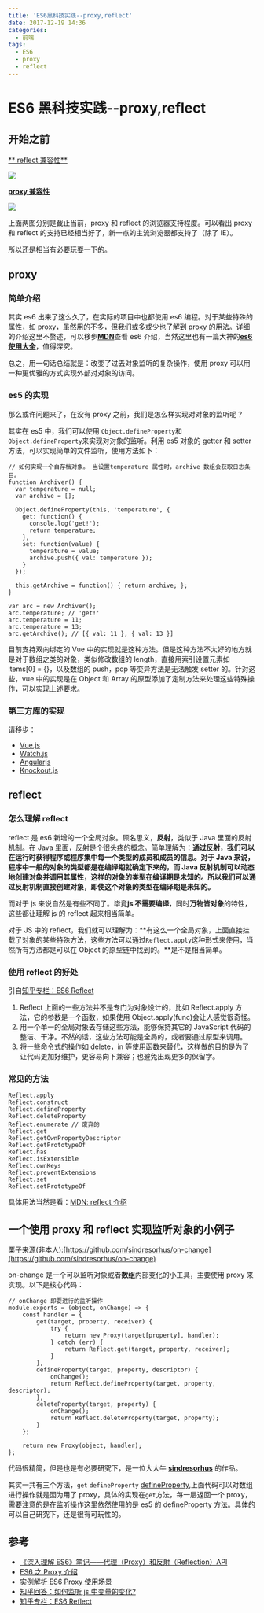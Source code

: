 ```yaml
---
title: 'ES6黑科技实践--proxy,reflect'
date: 2017-12-19 14:36
categories:
  - 前端
tags:
  - ES6
  - proxy
  - reflect
---
```


# **ES6 黑科技实践--proxy,reflect**

## **开始之前**

[** reflect 兼容性**](https://kangax.github.io/compat-table/es6/#test-Reflect)

![](http://ww1.sinaimg.cn/large/86c7c947gy1fmm18swndlj220c0ttauh.jpg)

[**proxy 兼容性**](https://caniuse.com/#search=proxy)

![](http://ww1.sinaimg.cn/large/86c7c947gy1fmltxsptfxj21yq11710d.jpg)

上面两图分别是截止当前，proxy 和 reflect 的浏览器支持程度。可以看出 proxy 和 reflect 的支持已经相当好了，新一点的主流浏览器都支持了（除了 IE）。

所以还是相当有必要玩耍一下的。

## **proxy**

### **简单介绍**

其实 es6 出来了这么久了，在实际的项目中也都使用 es6 编程。对于某些特殊的属性，如 proxy，虽然用的不多，但我们或多或少也了解到 proxy 的用法。详细的介绍这里不赘述，可以移步[**MDN**](https://developer.mozilla.org/en-US/docs/Web/JavaScript/Reference/Global_Objects/Proxy)查看 es6 介绍，当然这里也有一篇大神的[**es6 使用大全**](http://pinggod.com/2016/%E5%AE%9E%E4%BE%8B%E8%A7%A3%E6%9E%90-ES6-Proxy-%E4%BD%BF%E7%94%A8%E5%9C%BA%E6%99%AF/)，值得深究。

总之，用一句话总结就是：改变了过去对象监听的复杂操作，使用 proxy 可以用一种更优雅的方式实现外部对对象的访问。

### **es5 的实现**

那么或许问题来了，在没有 proxy 之前，我们是怎么样实现对对象的监听呢？

其实在 es5 中，我们可以使用 `Object.defineProperty`和`Object.defineProperty`来实现对对象的监听。利用 es5 对象的 getter 和 setter 方法，可以实现简单的文件监听，使用方法如下：

```
// 如何实现一个自存档对象。 当设置temperature 属性时，archive 数组会获取日志条目。
function Archiver() {
  var temperature = null;
  var archive = [];

  Object.defineProperty(this, 'temperature', {
    get: function() {
      console.log('get!');
      return temperature;
    },
    set: function(value) {
      temperature = value;
      archive.push({ val: temperature });
    }
  });

  this.getArchive = function() { return archive; };
}

var arc = new Archiver();
arc.temperature; // 'get!'
arc.temperature = 11;
arc.temperature = 13;
arc.getArchive(); // [{ val: 11 }, { val: 13 }]
```

目前支持双向绑定的 Vue 中的实现就是这种方法。但是这种方法不太好的地方就是对于数组之类的对象，类似修改数组的 length，直接用索引设置元素如 items[0] = {}，以及数组的 push，pop 等变异方法是无法触发 setter 的。针对这些，vue 中的实现是在 Object 和 Array 的原型添加了定制方法来处理这些特殊操作，可以实现上述要求。

### **第三方库的实现**

请移步：

* [Vue.js](https://github.com/vuejs/vue)
* [Watch.js](https://github.com/melanke/Watch.JS/blob/master/src/watch.js)
* [Angularjs](https://github.com/angular/angular)
* [Knockout.js](https://github.com/knockout/knockout)

## **reflect**

### **怎么理解 reflect**

reflect 是 es6 新增的一个全局对象。顾名思义，**反射**，类似于 Java 里面的反射机制。在 Java 里面，反射是个很头疼的概念。简单理解为：**通过反射，我们可以在运行时获得程序或程序集中每一个类型的成员和成员的信息。对于 Java 来说，程序中一般的对象的类型都是在编译期就确定下来的，而 Java 反射机制可以动态地创建对象并调用其属性，这样的对象的类型在编译期是未知的。所以我们可以通过反射机制直接创建对象，即使这个对象的类型在编译期是未知的。**

而对于 js 来说自然是有些不同了。毕竟**js 不需要编译**，同时**万物皆对象**的特性，这些都让理解 js 的 reflect 起来相当简单。

对于 JS 中的 reflect，我们就可以理解为：**有这么一个全局对象，上面直接挂载了对象的某些特殊方法，这些方法可以通过`Reflect.apply`这种形式来使用，当然所有方法都是可以在 Object 的原型链中找到的。**是不是相当简单。

### **使用 reflect 的好处**

引自[知乎专栏：ES6 Reflect](https://zhuanlan.zhihu.com/p/24778807)

1. Reflect 上面的一些方法并不是专门为对象设计的，比如 Reflect.apply 方法，它的参数是一个函数，如果使用 Object.apply(func)会让人感觉很奇怪。
2. 用一个单一的全局对象去存储这些方法，能够保持其它的 JavaScript 代码的整洁、干净。不然的话，这些方法可能是全局的，或者要通过原型来调用。
3. 将一些命令式的操作如 delete，in 等使用函数来替代，这样做的目的是为了让代码更加好维护，更容易向下兼容；也避免出现更多的保留字。

### **常见的方法**

```
Reflect.apply
Reflect.construct
Reflect.defineProperty
Reflect.deleteProperty
Reflect.enumerate // 废弃的
Reflect.get
Reflect.getOwnPropertyDescriptor
Reflect.getPrototypeOf
Reflect.has
Reflect.isExtensible
Reflect.ownKeys
Reflect.preventExtensions
Reflect.set
Reflect.setPrototypeOf
```

具体用法当然是看：[MDN: reflect 介绍](https://developer.mozilla.org/zh-CN/docs/Web/JavaScript/Reference/Global_Objects/Reflect)

## **一个使用 proxy 和 reflect 实现监听对象的小例子**

栗子来源(非本人):[https://github.com/sindresorhus/on-change](https://github.com/sindresorhus/on-change)

on-change 是一个可以监听对象或者**数组**内部变化的小工具，主要使用 proxy 来实现。以下是核心代码：

```
// onChange 即要进行的监听操作
module.exports = (object, onChange) => {
	const handler = {
		get(target, property, receiver) {
			try {
				return new Proxy(target[property], handler);
			} catch (err) {
				return Reflect.get(target, property, receiver);
			}
		},
		defineProperty(target, property, descriptor) {
			onChange();
			return Reflect.defineProperty(target, property, descriptor);
		},
		deleteProperty(target, property) {
			onChange();
			return Reflect.deleteProperty(target, property);
		}
	};

	return new Proxy(object, handler);
};
```

代码很精简，但是也是有必要研究下，是一位大大牛 **[sindresorhus](https://sindresorhus.com/)** 的作品。

其实一共有三个方法，`get` `defineProperty` [defineProperty](),上面代码可以对数组进行操作就是因为用了 proxy，具体的实现在`get`方法，每一层返回一个 proxy，需要注意的是在监听操作这里依然使用的是 es5 的 defineProperty 方法。具体的可以自己研究下，还是很有可玩性的。

## **参考**

* [《深入理解 ES6》笔记——代理（Proxy）和反射（Reflection）API](https://segmentfault.com/a/1190000010471230)
* [ES6 之 Proxy 介绍](http://www.jianshu.com/p/34f0e6abe312)
* [实例解析 ES6 Proxy 使用场景](http://pinggod.com/2016/%E5%AE%9E%E4%BE%8B%E8%A7%A3%E6%9E%90-ES6-Proxy-%E4%BD%BF%E7%94%A8%E5%9C%BA%E6%99%AF/)
* [知乎回答：如何监听 js 中变量的变化?](https://www.zhihu.com/question/44724640?sort=created)
* [知乎专栏：ES6 Reflect](https://zhuanlan.zhihu.com/p/24778807)
